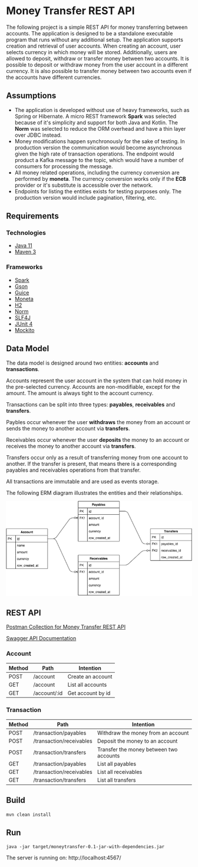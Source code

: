 # Money Transfer REST API

The following project is a simple REST API for money transferring between accounts. The application is designed to be a standalone executable program that runs without any additional setup. The application supports creation and retrieval of user accounts. When creating an account, user selects currency in which money will be stored. Additionally, users are allowed to deposit, withdraw or transfer money between two accounts. It is possible to deposit or withdraw money from the user account in a different currency. It is also possible to transfer money between two accounts even if the accounts have different currencies.

## Assumptions
* The application is developed without use of heavy frameworks, such as Spring or Hibernate. A micro REST framework **Spark** was selected because of it's simplicity and support for both Java and Kotlin. The **Norm** was selected to reduce the ORM overhead and have a thin layer over JDBC instead.
* Money modifications happen synchronously for the sake of testing. In production version the communication would become asynchronous given the high rate of transaction operations. The endpoint would product a Kafka message to the topic, which would have a number of consumers for processing the message.
* All money related operations, including the currency conversion are performed by **moneta**. The currency conversion works only if the **ECB** provider or it's substitute is accessible over the network.
* Endpoints for listing the entities exists for testing purposes only. The production version would include pagination, filtering, etc.

## Requirements

### Technologies

* [Java 11](https://www.java.com/en/download/)
* [Maven 3](https://maven.apache.org/)

### Frameworks

* [Spark](http://sparkjava.com/)
* [Gson](https://github.com/google/gson)
* [Guice](https://github.com/google/guice)
* [Moneta](https://javamoney.github.io/)
* [H2](https://www.h2database.com/html/main.html)
* [Norm](https://github.com/dieselpoint/norm)
* [SLF4J](http://www.slf4j.org/)
* [JUnit 4](https://junit.org/junit4/)
* [Mockito](https://site.mockito.org/)

## Data Model
The data model is designed around two entities: **accounts** and **transactions**.

Accounts represent the user account in the system that can hold money in the pre-selected currency. Accounts are non-modifiable, except for the amount. The amount is always tight to the account currency.

Transactions can be split into three types: **payables**, **receivables** and **transfers**.

Paybles occur whenever the user **withdraws** the money from an account or sends the money to another account via **transfers**.

Receivables occur whenever the user **deposits** the money to an account or receives the money to another account via **transfers**.

Transfers occur only as a result of transferring money from one account to another. If the transfer is present, that means there is a corresponding payables and receivables operations from that transfer. 

All transactions are immutable and are used as events storage.

The following ERM diagram illustrates the entities and their relationships.

![Database for Money Transfer REST API](docs/erm.png)

## REST API

[Postman Collection for Money Transfer REST API](docs/Money_Transfer_API.postman_collection.json)

[Swagger API Documentation](https://moneytransferapi2.docs.apiary.io/#)

### Account

| **Method** | **Path**          | **Intention**         |
| ---------- | ----------------- | --------------------- |
| POST       | /account          | Create an account     |
| GET        | /account          | List all accounts     |
| GET        | /account/:id      | Get account by id     |

### Transaction

| **Method** | **Path**                 | **Intention**                           |
| ---------- | ------------------------ | --------------------------------------- |
| POST       | /transaction/payables    | Withdraw the money from an account      |
| POST       | /transaction/receivables | Deposit the money to an account         |
| POST       | /transaction/transfers   | Transfer the money between two accounts |
| GET        | /transaction/payables    | List all payables                       |
| GET        | /transaction/receivables | List all receivables                    |
| GET        | /transaction/transfers   | List all transfers                      |

## Build

```shell script
mvn clean install
```

## Run

```shell script
java -jar target/moneytransfer-0.1-jar-with-dependencies.jar
```

The server is running on: http://localhost:4567/
